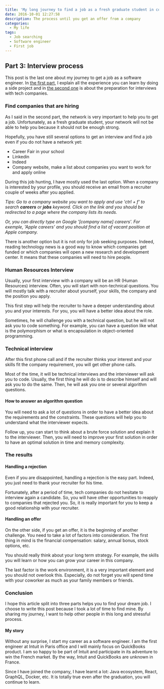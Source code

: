 ```yaml
---
title: 'My long journey to find a job as a fresh graduate student in computer science (Part 3 of 3)'
date: 2016-10-01 12:27:58
description: The process until you get an offer from a company
categories:
  - My life
tags:
  - Job searching
  - Software engineer
  - First job
---
```

## Part 3: Interview process

This post is the last one about my journey to get a job as a software engineer. In <a href="{{ site.baseurl }}my-long-journey-to-find-a-job-as-a-fresh-graduate-student-in-computer-science-part-1" target="_blank">the first part</a>, I explain all the experience you can learn by doing a side project and in <a href="{{ site.baseurl }}my-long-journey-to-find-a-job-as-a-fresh-graduate-student-in-computer-science-part-2" target="_blank">the second one</a> is about the preparation for interviews with tech companies.

### Find companies that are hiring

As I said in the second part, the network is very important to help you to get a job. Unfortunately, as a fresh graduate student, your network will not be able to help you because it should not be enough strong.

Hopefully, you have still several options to get an interview and find a job even if you do not have a network yet:

* Career Fair in your school
* Linkedin
* Indeed
* Company website, make a list about companies you want to work for and apply online

During this job hunting, I have mostly used the last option. When a company is interested by your profile, you should receive an email from a recruiter couple of weeks after you applied.

*Tips: Go to a company website you want to apply and use 'ctrl + f' to search **careers** or **jobs** keyword. Click on the link and you should be redirected to a page where the company lists its needs.*

*Or, you can directly type on Google '[company name] careers'. For exemple, 'Apple careers' and you should find a list of vacant position at Apple company.*

There is another option but it is not only for job seeking purposes. Indeed, reading technology news is a good way to know which companies get funded or which companies will open a new research and development center. It means that these companies will need to hire people.

### Human Resources Interview

Usually, your first interview with a company will be an HR (Human Resources) interview. Often, you will start with non-technical questions. You will mostly talk with a recruiter about yourself, your skills, the company and the position you apply.

This first step will help the recruiter to have a deeper understanding about you and your interests. For you, you will have a better idea about the role.

Sometimes, he will challenge you with a technical question, but he will not ask you to code something. For example, you can have a question like what is the polymorphism or what is encapsulation in object-oriented programming.

### Technical interview

After this first phone call and if the recruiter thinks your interest and your skills fit the company requirement, you will get other phone calls.

Most of the time, it will be technical interviews and the interviewer will ask you to code. Usually, the first thing he will do is to describe himself and will ask you to do the same. Then, he will ask you one or several algorithm questions.

#### How to answer an algorithm question

You will need to ask a lot of questions in order to have a better idea about the requirements and the constraints. These questions will help you to understand what the interviewer expects.

Follow up, you can start to think about a brute force solution and explain it to the interviewer. Then, you will need to improve your first solution in order to have an optimal solution in time and memory complexity.

### The results

#### Handling a rejection

Even if you are disappointed, handling a rejection is the easy part. Indeed, you just need to thank your recruiter for his time.

Fortunately, after a period of time, tech companies do not hesitate to interview again a candidate. So, you will have other opportunities to reapply to companies that rejected you. So, it is really important for you to keep a good relationship with your recruiter.

#### Handling an offer

On the other side, if you get an offer, it is the beginning of another challenge. You need to take a lot of factors into consideration. The first thing in mind is the financial compensation: salary, annual bonus, stock options, etc.

You should really think about your long term strategy. For example, the skills you will learn or how you can grow your career in this company.

The last factor is the work environment, it is a very important element and you should not overlook this. Especially, do not forget you will spend time with your coworker as much as your family members or friends.

### Conclusion

I hope this article split into three parts helps you to find your dream job. I choose to write this post because I took a lot of time to find mine. By sharing my journey, I want to help other people in this long and stressful process.

#### My story

Without any surprise, I start my career as a software engineer. I am the first engineer at Intuit in Paris office and I will mainly focus on QuickBooks product. I am so happy to be part of Intuit and participate in its adventure to win the French market. By the way, Intuit and QuickBooks are unknown in France.

Since I have joined the company, I have learnt a lot: Java ecosystem, React, GraphQL, Docker, etc. It is totally true even after the graduation, you will continue to learn.

